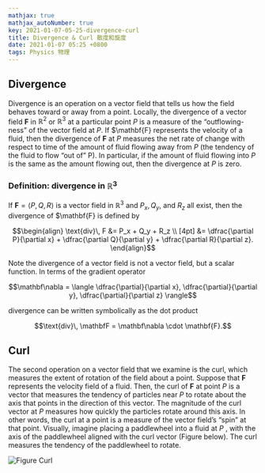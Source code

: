 ```yaml
---
mathjax: true
mathjax_autoNumber: true
key: 2021-01-07-05-25-divergence-curl
title: Divergence & Curl 散度和旋度
date: 2021-01-07 05:25 +0800
tags: Physics 物理
---
```


## Divergence

Divergence is an operation on a vector field that tells us how the field behaves toward or away from a point. Locally, the divergence of a vector field $\mathbf{F}$ in $\mathbb{R}^2$ or $\mathbb{R}^3$ at a particular point $P$ is a measure of the “outflowing-ness” of the vector field at $P$. If $\mathbf{F} represents the velocity of a fluid, then the divergence of $\mathbf{F}$ at $P$ measures the net rate of change with respect to time of the amount of fluid flowing away from $P$ (the tendency of the fluid to flow “out of” P). In particular, if the amount of fluid flowing into $P$ is the same as the amount flowing out, then the divergence at $P$ is zero.

### Definition: divergence in $\mathbb{R}^3$

If $\mathbf{F} = \langle P,Q,R \rangle$ is a vector field in $\mathbb{R}^3$ and $P_x, \, Q_y,$ and $R_z$ all exist, then the divergence of $\mathbf{F} is defined by

$$\begin{align} \text{div}\, F &= P_x + Q_y + R_z \\
[4pt] &= \dfrac{\partial P}{\partial x} + \dfrac{\partial Q}{\partial y} + \dfrac{\partial R}{\partial z}. \end{align}$$

Note the divergence of a vector field is not a vector field, but a scalar function. In terms of the gradient operator

$$\mathbf\nabla = \langle \dfrac{\partial}{\partial x}, \dfrac{\partial}{\partial y}, \dfrac{\partial}{\partial z} \rangle$$

divergence can be written symbolically as the dot product

$$\text{div}\, \mathbfF = \mathbf\nabla \cdot \mathbf{F}.$$

## Curl

The second operation on a vector field that we examine is the curl, which measures the extent of rotation of the field about a point. Suppose that $\mathbf{F}$ represents the velocity field of a fluid. Then, the curl of $\mathbf{F}$ at point $P$ is a vector that measures the tendency of particles near $P$ to rotate about the axis that points in the direction of this vector. The magnitude of the curl vector at $P$ measures how quickly the particles rotate around this axis. In other words, the curl at a point is a measure of the vector field’s “spin” at that point. Visually, imagine placing a paddlewheel into a fluid at $P$ , with the axis of the paddlewheel aligned with the curl vector (Figure below). The curl measures the tendency of the paddlewheel to rotate.

![Figure Curl](https://tenetai.com/iclass/c1.jpg)

<!--more-->
